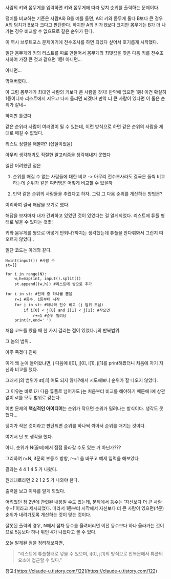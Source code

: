 사람의 키와 몸무게를 입력하면 키와 몸무게에 따라 덩치 순위를 출력하는 문제이다.

덩치를 비교하는 기준은 사람A와 B를 예를 들면, A의 키와 몸무게 둘다 B보다 큰 경우 A의 덩치가 B보다 크다고 판단한다. 하지만 A의 키가 B보다 크지만 몸무게는 B가 더 나가는 경우 비교할 수 없으므로 같은 순위가 된다.

이 역시 브루트포스 문제이기에 전수조사를 하면 되겠다 싶어서 호기롭게 시작했다. 

일단 몸무게와 키의 리스트를 따로 만들어서 몸무게의 최댓값을 찾은 다음 키를 전수조사하여 가장 큰 것과 같으면 1등! 아니면...

아니면...

막혀버렸다..

아 그럼 몸무게가 최대인 사람의 키보다 큰 사람을 찾자!
만약에 없으면 1등! 이건 확실히 1등이니까 리스트에서 지우고 다시 돌리면 되겠다! 만약 더 큰 사람이 있다면 이 둘은 순위가 같네~

하지만 틀렸다.

같은 순위라 사람이 여러명이 될 수 있는데, 이런 방식으로 하면 같은 순위의 사람을 제대로 매길 수 없었다.

리스트 정렬을 해볼까? (삽질이었음)

아무리 생각해봐도 적절한 알고리즘을 생각해내지 못했다

일단 어려웠던 점은

1. 순위를 매길 수 없는 사람들에 대한 비교
-> 아무리 전수조사라도 결국은 둘씩 비교하는데 순위가 같은 여러명은 어떻게 비교할 수 있을까

2. 만약 같은 순위의 사람들을 추렸다고 하자. 그럼 그 다음 순위를 계산하는 방법은?

이리하여 결국 해답을 보기로 했다. 

해답을 보자마자 내가 간과하고 있었던 것이 있었다는 걸 알게되었다. 리스트에 튜플 형태로 넣을 수 있다는 것!!!!

키와 몸무게를 쌍으로 어떻게 안되나?까지는 생각했는데 튜플을 안다뤄봐서 그런지 떠오르지 않았다..

일단 코드는 아래와 같다.
```
N=int(input()) #사람 수
st=[]

for i in range(N):
    w,h=map(int, input().split())
    st.append((w,h)) #리스트에 쌍으로 추가

for i in st: #전체 중 하나를 뽑음
    r=1 #등수, 1등부터 시작
    for j in st: #하나와 전수 비교 (j 범위 조심)
        if i[0] < j[0] and i[1] < j[1]: #작으면
            r+=1 #순위 밀려남
    print(r,end=' ')
```
처음 코드를 봤을 때 한 가지 걸리는 점이 있었다. j의 반복범위.

그 놈의 범위..

아주 죽겠다 진짜

이게 왜 눈에 들어왔냐면, j 다음에 i[0], j[0], i[1], j[1]를 print해봤더니 처음에 자기 자신과 비교를 했다.

그래서 j의 범위가 st[:1] 여도 되지 않나?해서 시도해보니
순위가 잘 나오지 않았다.

그 이유는 바로 i가 다음 튜플로 넘어가도 j는 처음부터 비교를 해야하기 때문에 i에 상관없이 st를 모두 범위로 갖는다.

이번 문제의 **핵심적인 아이디어**는 순위가 작으면 순위가 밀려나는 방식이다. 생각도 못했다...

덩치가 작은 것이라고 판단되면 순위를 하나씩 깎아서 순위를 매기는 것이다.

여기서 난 또 생각을 했다.

아니, 순위가 N(꼴찌)에서 점점 올라갈 수도 있는 거 아닌가???

그리하여 r=N, if문의 부등호 방향, r-=1 을 바꾸고 예제 입력을 해보았다

결과는 4 4 1 4 5 가 나왔다.

원래대로라면 2 2 1 2 5 가 나와야 한다.

출력을 보고 이유를 알게 되었다.

어려웠던 점 2번에 관련된 내용일 수도 있는데, 문제에서 등수는 '자신보다 더 큰 사람 수+1'이라고 제시되었다. 따라서 1등부터 시작해서 자신보다 더 큰 사람이 있으면(if문) 순위가 내려가도록 계산하는 것이 맞는 것이다. 

잘못된 출력의 경우, N에서 점차 등수를 올려버리면 이전 등수보다 하나 올라가는 것이므로 5등보다 하나 위인 4가 나왔다고 볼 수 있다.

오늘 알게된 점을 정리해보자면, 

> "리스트에 튜플형태로 넣을 수 있으며, i[0], j[1]의 방식으로 반복문에서 튜플의 요소에 접근할 수 있다."




참고:[https://claude-u.tistory.com/122](https://claude-u.tistory.com/122)
